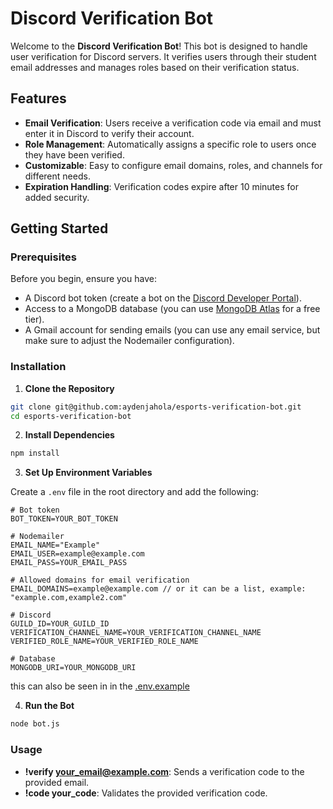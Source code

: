 # Discord Verification Bot

Welcome to the **Discord Verification Bot**! This bot is designed to handle user verification for Discord servers. It verifies users through their student email addresses and manages roles based on their verification status.

## Features

- **Email Verification**: Users receive a verification code via email and must enter it in Discord to verify their account.
- **Role Management**: Automatically assigns a specific role to users once they have been verified.
- **Customizable**: Easy to configure email domains, roles, and channels for different needs.
- **Expiration Handling**: Verification codes expire after 10 minutes for added security.

## Getting Started

### Prerequisites

Before you begin, ensure you have:

- A Discord bot token (create a bot on the [Discord Developer Portal](https://discord.com/developers/applications)).
- Access to a MongoDB database (you can use [MongoDB Atlas](https://www.mongodb.com/cloud/atlas) for a free tier).
- A Gmail account for sending emails (you can use any email service, but make sure to adjust the Nodemailer configuration).

### Installation

1. **Clone the Repository**

```sh
git clone git@github.com:aydenjahola/esports-verification-bot.git
cd esports-verification-bot
```

2. **Install Dependencies**

```sh
npm install
```

3. **Set Up Environment Variables**

Create a `.env` file in the root directory and add the following:

```env
# Bot token
BOT_TOKEN=YOUR_BOT_TOKEN

# Nodemailer
EMAIL_NAME="Example"
EMAIL_USER=example@example.com
EMAIL_PASS=YOUR_EMAIL_PASS

# Allowed domains for email verification
EMAIL_DOMAINS=example@example.com // or it can be a list, example: "example.com,example2.com"

# Discord
GUILD_ID=YOUR_GUILD_ID
VERIFICATION_CHANNEL_NAME=YOUR_VERIFICATION_CHANNEL_NAME
VERIFIED_ROLE_NAME=YOUR_VERIFIED_ROLE_NAME

# Database
MONGODB_URI=YOUR_MONGODB_URI
```

this can also be seen in in the [.env.example](./.env.example)

4. **Run the Bot**

```sh
node bot.js
```

### Usage

- **!verify your_email@example.com**: Sends a verification code to the provided email.
- **!code your_code**: Validates the provided verification code.
